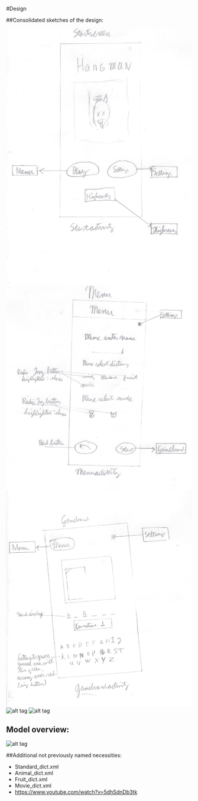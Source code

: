 #Design

##Consolidated sketches of the design:

![alt tag](https://github.com/Kriandir/Evil_Hangman/blob/master/startscreen.png)
![alt tag](https://github.com/Kriandir/Evil_Hangman/blob/master/Menu.png)
![alt tag](https://github.com/Kriandir/Evil_Hangman/blob/master/Gameboard.png)
![alt tag](https://github.com/Kriandir/Evil_Hangman/blob/master/project%20Settings.png)
![alt tag](https://github.com/Kriandir/Evil_Hangman/blob/master/project%20Highscore.png)

## Model overview:

![alt tag](https://github.com/Kriandir/Evil_Hangman/blob/master/project%20overview.png)


##Additional not previously named necessities:

* Standard_dict.xml
* Animal_dict.xml
* Fruit_dict.xml
* Movie_dict.xml
* https://www.youtube.com/watch?v=5dhSdnDb3tk
